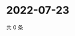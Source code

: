 # 2022-07-23

共 0 条

<!-- BEGIN WEIBO -->
<!-- 最后更新时间 Sat Jul 23 2022 06:15:52 GMT+0800 (China Standard Time) -->

<!-- END WEIBO -->
